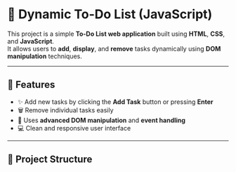 # 🧾 Dynamic To-Do List (JavaScript)

This project is a simple **To-Do List web application** built using **HTML**, **CSS**, and **JavaScript**.  
It allows users to **add**, **display**, and **remove** tasks dynamically using **DOM manipulation** techniques.

---

## 📌 Features
- ✨ Add new tasks by clicking the **Add Task** button or pressing **Enter**
- 🗑️ Remove individual tasks easily
- 🧠 Uses **advanced DOM manipulation** and **event handling**
- 💻 Clean and responsive user interface

---

## 📂 Project Structure
